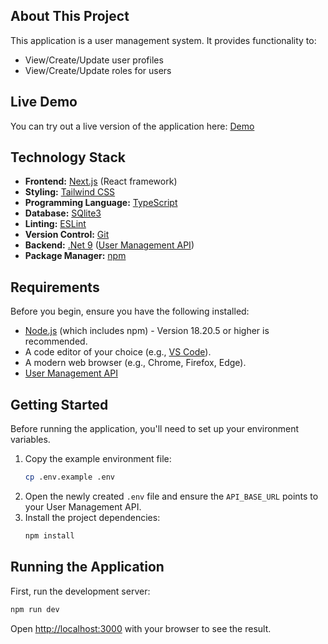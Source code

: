 ## About This Project

This application is a user management system. It provides functionality to:
- View/Create/Update user profiles
- View/Create/Update roles for users

## Live Demo

You can try out a live version of the application here: [Demo](https://user-management.home.infernos.co.za)

## Technology Stack

- **Frontend:** [Next.js](https://nextjs.org/) (React framework)
- **Styling:** [Tailwind CSS](https://tailwindcss.com/)
- **Programming Language:** [TypeScript](https://www.typescriptlang.org/)
- **Database:** [SQlite3](https://www.sqlite.org/index.html)
- **Linting:** [ESLint](https://eslint.org/)
- **Version Control:** [Git](https://git-scm.com/)
- **Backend:** [.Net 9](https://dotnet.microsoft.com/en-us) ([User Management API](https://github.com/imbavirus/UserManagementAPI))
- **Package Manager:** [npm](https://www.npmjs.com/)

## Requirements

Before you begin, ensure you have the following installed:
- [Node.js](https://nodejs.org/) (which includes npm) - Version 18.20.5 or higher is recommended.
- A code editor of your choice (e.g., [VS Code](https://code.visualstudio.com/)).
- A modern web browser (e.g., Chrome, Firefox, Edge).
- [User Management API](https://github.com/imbavirus/UserManagementAPI)

## Getting Started

Before running the application, you'll need to set up your environment variables.

1.  Copy the example environment file:
    ```bash
    cp .env.example .env
    ```
2.  Open the newly created `.env` file and ensure the `API_BASE_URL` points to your User Management API.
3.  Install the project dependencies:
    ```bash
    npm install
    ```
## Running the Application

First, run the development server:

```bash
npm run dev
```

Open [http://localhost:3000](http://localhost:3000) with your browser to see the result.
